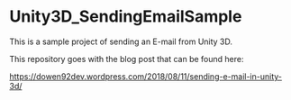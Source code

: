 # Unity3D_SendingEmailSample
This is a sample project of sending an E-mail from Unity 3D.

This repository goes with the blog post that can be found here:

https://dowen92dev.wordpress.com/2018/08/11/sending-e-mail-in-unity-3d/
